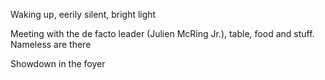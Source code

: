 Waking up, eerily silent, bright light


Meeting with the de facto leader (Julien McRing Jr.), table, food and stuff. Nameless are there


Showdown in the foyer